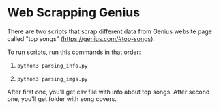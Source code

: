 # Web Scrapping Genius

There are two scripts that scrap different data from Genius website page called "top songs" (https://genius.com/#top-songs).

To run scripts, run this commands in that order:
1. `python3 parsing_info.py`

2. `python3 parsing_imgs.py`

After first one, you'll get csv file with info about top songs. After second one, you'll get folder with song covers.

